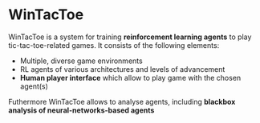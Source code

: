 # WinTacToe
WinTacToe is a system for training **reinforcement learning agents** to play tic-tac-toe-related games.
It consists of the following elements:
* Multiple, diverse game environments
* RL agents of various architectures and levels of advancement
* **Human player interface** which allow to play game with the chosen agent(s)

Futhermore WinTacToe allows to analyse agents, including **blackbox analysis of neural-networks-based agents**

